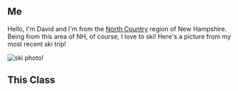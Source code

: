 ## Me
Hello, I'm David and I'm from the [North Country](https://en.wikipedia.org/wiki/Great_North_Woods_Region_(New_Hampshire)) region of New Hampshire. Being from this area of NH, of course, I love to ski! Here's a picture from my most recent ski trip!

![ski photo!](thumbnail_IMG_0982.jpg)

## This Class

